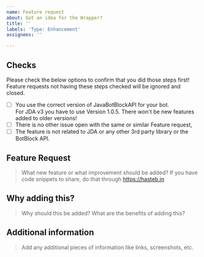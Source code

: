 ```yaml
---
name: Feature request
about: Got an idea for the Wrapper?
title: ''
labels: 'Type: Enhancement'
assignees: ''

---
```


## Checks
Please check the below options to confirm that you did those steps first!
Feature requests not having these steps checked will be ignored and closed.
- [ ] You use the correct version of JavaBotBlockAPI for your bot.  
For JDA v3 you have to use Version 1.0.5. There won't be new features added to older versions!
- [ ] There is no other issue open with the same or similar Feature request,
- [ ] The feature is not related to JDA or any other 3rd party library or the BotBlock API.

## Feature Request
> What new feature or what improvement should be added?
> If you have code snippets to share, do that through https://hasteb.in
<!-- Please write below this line to prevent formatting issues. -->

## Why adding this?
> Why should this be added? What are the benefits of adding this?
<!-- Please write below this line to prevent formatting issues. -->

## Additional information
> Add any additional pieces of information like links, screenshots, etc.
